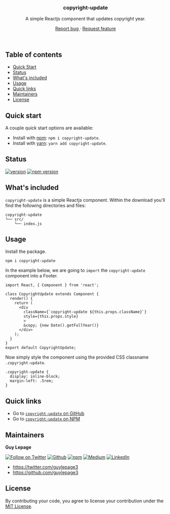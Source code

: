 <div align="center">
  <h3 align="center">copyright-update</h3>
  <p align="center">
    A simple Reactjs component that updates copyright year.
  </p>
  <p align="center">
    <a href="https://github.com/guylepage3/copyright-update/issues/new?labels=&template=bug_report.md" alt="Report a Bug (copyright-update)">
      Report bug
    </a>
    &middot;
    <a href="https://github.com/guylepage3/copyright-update/issues/new?labels=&template=feature_request.md" alt="Request feature (copyright-update)">
      Request feature
    </a>
  </p>
</div>
<br/>


## Table of contents

- [Quick Start](#quick-start)
- [Status](#status)
- [What's included](#whats-included)
- [Usage](#usage)
- [Quick links](#quick-links)
- [Maintainers](#maintainers)
- [License](#license)


## Quick start

A couple quick start options are available:

- Install with [npm](https://www.npmjs.com/): `npm i copyright-update`.
- Install with [yarn](https://yarnpkg.com/): `yarn add copyright-update`.


## Status

[![version](https://img.shields.io/badge/dynamic/json.svg?label=copyright-update&url=https%3A%2F%2Fraw.githubusercontent.com%2Fguylepage3%2Fcopyright-update%2Fmaster%2Fpackage.json&query=%24.version&style=for-the-badge&colorA=%23212121&colorB=%2300BB00)](https://github.com/guylepage3/copyright-update)
[![npm version](https://img.shields.io/npm/v/copyright-update.svg?style=for-the-badge&colorA=%23212121&colorB=%23007BFF)](https://www.npmjs.com/package/copyright-update)


## What's included

`copyright-update` is a simple Reactjs component. Within the download you'll find the following directories and files:

```text
copyright-update
└── src/
    └── index.js
```


## Usage

Install the package.

```
npm i copyright-update
```

In the example below, we are going to `import` the `copyright-update` component into a Footer.

```
import React, { Component } from 'react';

class CopyrightUpdate extends Component {
  render() {
    return (
      <div 
        className={`copyright-update ${this.props.className}`}
        style={this.props.style}
        >
        &copy; {new Date().getFullYear()}
      </div>
    );
  }
}
export default CopyrightUpdate;
```

Now simply style the component using the provided CSS classname `.copyright-update`.

```
.copyright-update {
  display: inline-block;
  margin-left: .5rem;
}
```


## Quick links

- Go to [`copyright-update` on GitHub](https://github.com/guylepage3/copyright-update)
- Go to [`copyright-update` on NPM](https://www.npmjs.com/package/copyright-update)


## Maintainers

**Guy Lepage**

[![Follow on Twitter](https://img.shields.io/badge/Twitter-@guylepage3-blue.svg?colorA=212121&colorB=007BFF)](https://twitter.com/intent/follow?screen_name=guylepage3)
[![Github](https://img.shields.io/badge/GitHub-guylepage3-blue.svg?colorA=212121&colorB=007BFF)](https://github.com/guylepage3)
[![npm](https://img.shields.io/badge/npm-~guylepage3-red.svg?colorA=212121&colorB=FF0000)](https://www.npmjs.com/~guylepage3)
[![Medium](https://img.shields.io/badge/Medium-@guylepage3-green.svg?colorA=212121&colorB=00BB00)](https://medium.com/@guylepage3)
[![LinkedIn](https://img.shields.io/badge/LinkedIn-in/guylepage/-blue.svg?colorA=212121&colorB=007BFF)](https://www.linkedin.com/in/guylepage/)

- <https://twitter.com/guylepage3>
- <https://github.com/guylepage3>


## License

By contributing your code, you agree to license your contribution under the [
MIT License](LICENSE).
